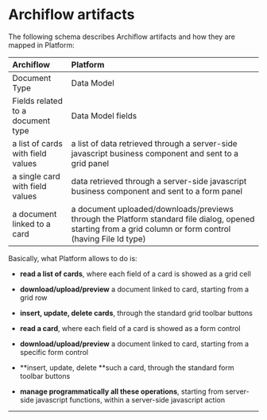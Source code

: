 # Archiflow artifacts

The following schema describes Archiflow artifacts and how they are mapped in Platform:

| **Archiflow** | **Platform** |
| :--- | :--- |
| Document Type | Data Model |
| Fields related to a document type | Data Model fields |
| a list of cards with field values | a list of data retrieved through a server-side javascript business component and sent to a grid panel |
| a single card with field values | data retrieved through a server-side javascript business component and sent to a form panel |
| a document linked to a card | a document uploaded/downloads/previews through the Platform standard file dialog, opened starting from a grid column or form control \(having File Id type\) |



Basically, what Platform allows to do is:

* **read a list of cards**, where each field of a card is showed as a grid cell

* **download/upload/preview** a document linked to card, starting from a grid row

* **insert, update, delete cards**, through the standard grid toolbar buttons

* **read a card**, where each field of a card is showed as a form control

* **download/upload/preview** a document linked to card, starting from a specific form control

* **insert, update, delete **such a card, through the standard form toolbar buttons

* **manage programmatically all these operations**, starting from server-side javascript functions, within a server-side javascript action

---



